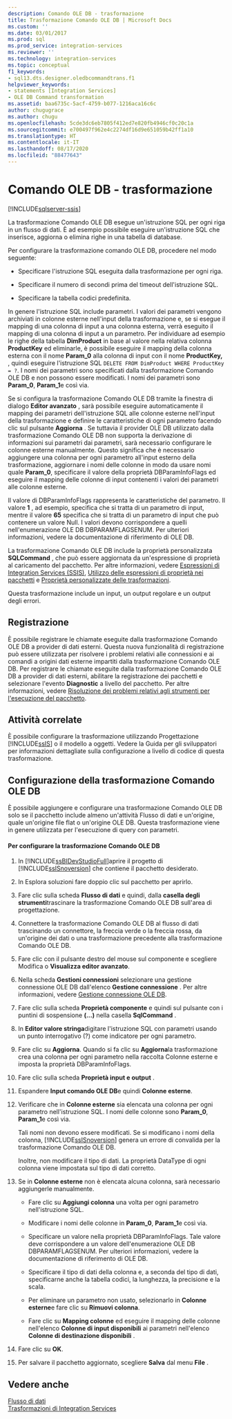 ```yaml
---
description: Comando OLE DB - trasformazione
title: Trasformazione Comando OLE DB | Microsoft Docs
ms.custom: ''
ms.date: 03/01/2017
ms.prod: sql
ms.prod_service: integration-services
ms.reviewer: ''
ms.technology: integration-services
ms.topic: conceptual
f1_keywords:
- sql13.dts.designer.oledbcommandtrans.f1
helpviewer_keywords:
- statements [Integration Services]
- OLE DB Command transformation
ms.assetid: baa6735c-5acf-4759-b077-1216aca16c6c
author: chugugrace
ms.author: chugu
ms.openlocfilehash: 5cde3dc6eb7805f412ed7e820fb4946cf0c20c1a
ms.sourcegitcommit: e700497f962e4c2274df16d9e651059b42ff1a10
ms.translationtype: HT
ms.contentlocale: it-IT
ms.lasthandoff: 08/17/2020
ms.locfileid: "88477643"
---
```

# <a name="ole-db-command-transformation"></a>Comando OLE DB - trasformazione

[!INCLUDE[sqlserver-ssis](../../../includes/applies-to-version/sqlserver-ssis.md)]


  La trasformazione Comando OLE DB esegue un'istruzione SQL per ogni riga in un flusso di dati. È ad esempio possibile eseguire un'istruzione SQL che inserisce, aggiorna o elimina righe in una tabella di database.  
  
 Per configurare la trasformazione comando OLE DB, procedere nel modo seguente:  
  
-   Specificare l'istruzione SQL eseguita dalla trasformazione per ogni riga.  
  
-   Specificare il numero di secondi prima del timeout dell'istruzione SQL.  
  
-   Specificare la tabella codici predefinita.  
  
 In genere l'istruzione SQL include parametri. I valori dei parametri vengono archiviati in colonne esterne nell'input della trasformazione e, se si esegue il mapping di una colonna di input a una colonna esterna, verrà eseguito il mapping di una colonna di input a un parametro. Per individuare ad esempio le righe della tabella **DimProduct** in base al valore nella relativa colonna **ProductKey** ed eliminarle, è possibile eseguire il mapping della colonna esterna con il nome **Param_0** alla colonna di input con il nome **ProductKey,** , quindi eseguire l'istruzione SQL `DELETE FROM DimProduct WHERE ProductKey = ?`. I nomi dei parametri sono specificati dalla trasformazione Comando OLE DB e non possono essere modificati. I nomi dei parametri sono **Param_0**, **Param_1**e così via.  
  
 Se si configura la trasformazione Comando OLE DB tramite la finestra di dialogo **Editor avanzato** , sarà possibile eseguire automaticamente il mapping dei parametri dell'istruzione SQL alle colonne esterne nell'input della trasformazione e definire le caratteristiche di ogni parametro facendo clic sul pulsante **Aggiorna** . Se tuttavia il provider OLE DB utilizzato dalla trasformazione Comando OLE DB non supporta la derivazione di informazioni sui parametri dai parametri, sarà necessario configurare le colonne esterne manualmente. Questo significa che è necessario aggiungere una colonna per ogni parametro all'input esterno della trasformazione, aggiornare i nomi delle colonne in modo da usare nomi quale **Param_0**, specificare il valore della proprietà DBParamInfoFlags ed eseguire il mapping delle colonne di input contenenti i valori dei parametri alle colonne esterne.  
  
 Il valore di DBParamInfoFlags rappresenta le caratteristiche del parametro. Il valore **1** , ad esempio, specifica che si tratta di un parametro di input, mentre il valore **65** specifica che si tratta di un parametro di input che può contenere un valore Null. I valori devono corrispondere a quelli nell'enumerazione OLE DB DBPARAMFLAGSENUM. Per ulteriori informazioni, vedere la documentazione di riferimento di OLE DB.  
  
 La trasformazione Comando OLE DB include la proprietà personalizzata **SQLCommand** , che può essere aggiornata da un'espressione di proprietà al caricamento del pacchetto. Per altre informazioni, vedere [Espressioni di Integration Services &#40;SSIS&#41;](../../../integration-services/expressions/integration-services-ssis-expressions.md), [Utilizzo delle espressioni di proprietà nei pacchetti](../../../integration-services/expressions/use-property-expressions-in-packages.md) e [Proprietà personalizzate delle trasformazioni](../../../integration-services/data-flow/transformations/transformation-custom-properties.md).  
  
 Questa trasformazione include un input, un output regolare e un output degli errori.  
  
## <a name="logging"></a>Registrazione  
 È possibile registrare le chiamate eseguite dalla trasformazione Comando OLE DB a provider di dati esterni. Questa nuova funzionalità di registrazione può essere utilizzata per risolvere i problemi relativi alle connessioni e ai comandi a origini dati esterne impartiti dalla trasformazione Comando OLE DB. Per registrare le chiamate eseguite dalla trasformazione Comando OLE DB a provider di dati esterni, abilitare la registrazione dei pacchetti e selezionare l'evento **Diagnostic** a livello del pacchetto. Per altre informazioni, vedere [Risoluzione dei problemi relativi agli strumenti per l'esecuzione del pacchetto](../../../integration-services/troubleshooting/troubleshooting-tools-for-package-execution.md).  
  
## <a name="related-tasks"></a>Attività correlate  
 È possibile configurare la trasformazione utilizzando Progettazione [!INCLUDE[ssIS](../../../includes/ssis-md.md)] o il modello a oggetti. Vedere la Guida per gli sviluppatori per informazioni dettagliate sulla configurazione a livello di codice di questa trasformazione.  
  
## <a name="configure-the-ole-db-command-transformation"></a>Configurazione della trasformazione Comando OLE DB
  È possibile aggiungere e configurare una trasformazione Comando OLE DB solo se il pacchetto include almeno un'attività Flusso di dati e un'origine, quale un'origine file flat o un'origine OLE DB. Questa trasformazione viene in genere utilizzata per l'esecuzione di query con parametri.  
  
#### <a name="to-configure-the-ole-db-command-transformation"></a>Per configurare la trasformazione Comando OLE DB  
  
1.  In [!INCLUDE[ssBIDevStudioFull](../../../includes/ssbidevstudiofull-md.md)]aprire il progetto di [!INCLUDE[ssISnoversion](../../../includes/ssisnoversion-md.md)] che contiene il pacchetto desiderato.  
  
2.  In Esplora soluzioni fare doppio clic sul pacchetto per aprirlo.  
  
3.  Fare clic sulla scheda **Flusso di dati** e quindi, dalla **casella degli strumenti**trascinare la trasformazione Comando OLE DB sull'area di progettazione.  
  
4.  Connettere la trasformazione Comando OLE DB al flusso di dati trascinando un connettore, la freccia verde o la freccia rossa, da un'origine dei dati o una trasformazione precedente alla trasformazione Comando OLE DB.  
  
5.  Fare clic con il pulsante destro del mouse sul componente e scegliere Modifica o **Visualizza editor avanzato**.  
  
6.  Nella scheda **Gestioni connessioni** selezionare una gestione connessione OLE DB dall'elenco **Gestione connessione** . Per altre informazioni, vedere [Gestione connessione OLE DB](../../../integration-services/connection-manager/ole-db-connection-manager.md).  
  
7.  Fare clic sulla scheda **Proprietà componente** e quindi sul pulsante con i puntini di sospensione **(...)** nella casella **SqlCommand** .  
  
8.  In **Editor valore stringa**digitare l'istruzione SQL con parametri usando un punto interrogativo (?) come indicatore per ogni parametro.  
  
9. Fare clic su **Aggiorna**. Quando si fa clic su **Aggiorna**la trasformazione crea una colonna per ogni parametro nella raccolta Colonne esterne e imposta la proprietà DBParamInfoFlags.  
  
10. Fare clic sulla scheda **Proprietà input e output** .  
  
11. Espandere **Input comando OLE DB**e quindi **Colonne esterne**.  
  
12. Verificare che in **Colonne esterne** sia elencata una colonna per ogni parametro nell'istruzione SQL. I nomi delle colonne sono **Param_0**, **Param_1**e così via.  
  
     Tali nomi non devono essere modificati. Se si modificano i nomi della colonna, [!INCLUDE[ssISnoversion](../../../includes/ssisnoversion-md.md)] genera un errore di convalida per la trasformazione Comando OLE DB.  
  
     Inoltre, non modificare il tipo di dati. La proprietà DataType di ogni colonna viene impostata sul tipo di dati corretto.  
  
13. Se in **Colonne esterne** non è elencata alcuna colonna, sarà necessario aggiungerle manualmente.  
  
    -   Fare clic su **Aggiungi colonna** una volta per ogni parametro nell'istruzione SQL.  
  
    -   Modificare i nomi delle colonne in **Param_0**, **Param_1**e così via.  
  
    -   Specificare un valore nella proprietà DBParamInfoFlags. Tale valore deve corrispondere a un valore dell'enumerazione OLE DB DBPARAMFLAGSENUM. Per ulteriori informazioni, vedere la documentazione di riferimento di OLE DB.  
  
    -   Specificare il tipo di dati della colonna e, a seconda del tipo di dati, specificarne anche la tabella codici, la lunghezza, la precisione e la scala.  
  
    -   Per eliminare un parametro non usato, selezionarlo in **Colonne esterne**e fare clic su **Rimuovi colonna**.  
  
    -   Fare clic su **Mapping colonne** ed eseguire il mapping delle colonne nell'elenco **Colonne di input disponibili** ai parametri nell'elenco **Colonne di destinazione disponibili** .  
  
14. Fare clic su **OK**.  
  
15. Per salvare il pacchetto aggiornato, scegliere **Salva** dal menu **File** .  
  
## <a name="see-also"></a>Vedere anche  
 [Flusso di dati](../../../integration-services/data-flow/data-flow.md)   
 [Trasformazioni di Integration Services](../../../integration-services/data-flow/transformations/integration-services-transformations.md)  
  
  
